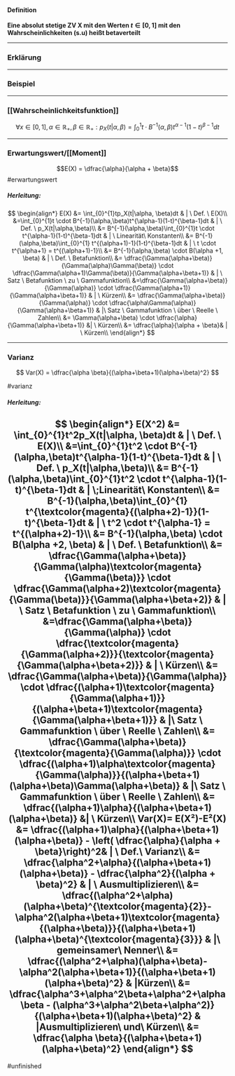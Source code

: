 #### Definition
**Eine absolut stetige ZV X mit den Werten $t\in [ 0,1]$ mit  den Wahrscheinlichkeiten (s.u) heißt betaverteilt**

---------

### Erklärung


------------

### Beispiel


----------------------- 

### [[Wahrscheinlichkeitsfunktion]]

$$
\forall x\in [0,1], \alpha\in \mathbb R_+, \beta \in \mathbb R_+:p_X(t|\alpha,\beta) =\int_{0}^{1}t \cdot B^{-1}(\alpha,\beta)t^{\alpha-1}(1-t)^{\beta-1}dt
$$

----------------
### Erwartungswert/[[Moment]]

$$E(X) = \dfrac{\alpha}{\alpha + \beta}$$ #erwartungswert

##### Herleitung:
$$
\begin{align*}
    E(X) &= \int_{0}^{1}tp_X(t|\alpha, \beta)dt & | \ Def. \ E(X)\\
    &=\int_{0}^{1}t \cdot B^{-1}(\alpha,\beta)t^{\alpha-1}(1-t)^{\beta-1}dt & | \ Def. \ p_X(t|\alpha,\beta)\\
    &= B^{-1}(\alpha,\beta)\int_{0}^{1}t \cdot t^{\alpha-1}(1-t)^{\beta-1}dt & | \ Linearität\ Konstanten\\
    &= B^{-1}(\alpha,\beta)\int_{0}^{1} t^{(\alpha+1)-1}(1-t)^{\beta-1}dt & | \ t \cdot t^{\alpha+1} = t^{(\alpha+1)-1}\\
    &= B^{-1}(\alpha,\beta) \cdot B(\alpha +1, \beta) & | \ Def. \ Betafunktion\\
    &= \dfrac{\Gamma(\alpha+\beta)}{\Gamma(\alpha)\Gamma(\beta)} \cdot \dfrac{\Gamma(\alpha+1)\Gamma(\beta)}{\Gamma(\alpha+\beta+1)} & | \ Satz \ Betafunktion \ zu \ Gammafunktion\\
    &=\dfrac{\Gamma(\alpha+\beta)}{\Gamma(\alpha)} \cdot \dfrac{\Gamma(\alpha+1)}{\Gamma(\alpha+\beta+1)} & | \ Kürzen\\
    &= \dfrac{\Gamma(\alpha+\beta)}{\Gamma(\alpha)} \cdot \dfrac{\alpha\Gamma(\alpha)}{\Gamma(\alpha+\beta+1)} & |\ Satz \ Gammafunktion \ über \ Reelle \ Zahlen\\
    &= \Gamma(\alpha+\beta) \cdot \dfrac{\alpha}{\Gamma(\alpha+\beta+1)} &| \ Kürzen\\
    &= \dfrac{\alpha}{\alpha + \beta}& | \ Kürzen\\
\end{align*}
$$

-------------
### Varianz
$$
Var(X) = \dfrac{\alpha \beta}{(\alpha+\beta+1)(\alpha+\beta)^2}
$$

#varianz
##### Herleitung:

$$
\begin{align*}
    E(X^2) &= \int_{0}^{1}t^2p_X(t|\alpha, \beta)dt & | \ Def. \ E(X)\\
    &=\int_{0}^{1}t^2 \cdot B^{-1}(\alpha,\beta)t^{\alpha-1}(1-t)^{\beta-1}dt & | \ Def. \ p_X(t|\alpha,\beta)\\
    &= B^{-1}(\alpha,\beta)\int_{0}^{1}t^2 \cdot t^{\alpha-1}(1-t)^{\beta-1}dt & | \;Linearität\ Konstanten\\
    &= B^{-1}(\alpha,\beta)\int_{0}^{1} t^{\textcolor{magenta}{(\alpha+2)-1}}(1-t)^{\beta-1}dt & | \ t^2 \cdot t^{\alpha-1} = t^{(\alpha+2)-1}\\
    &= B^{-1}(\alpha,\beta) \cdot B(\alpha +2, \beta) & | \ Def. \ Betafunktion\\
    &= \dfrac{\Gamma(\alpha+\beta)}{\Gamma(\alpha)\textcolor{magenta}{\Gamma(\beta)}} \cdot \dfrac{\Gamma(\alpha+2)\textcolor{magenta}{\Gamma(\beta)}}{\Gamma(\alpha+\beta+2)} & | \ Satz \ Betafunktion \ zu \ Gammafunktion\\
    &=\dfrac{\Gamma(\alpha+\beta)}{\Gamma(\alpha)} \cdot \dfrac{\textcolor{magenta}{\Gamma(\alpha+2)}}{\textcolor{magenta}{\Gamma(\alpha+\beta+2)}} & | \ Kürzen\\
    &= \dfrac{\Gamma(\alpha+\beta)}{\Gamma(\alpha)} \cdot \dfrac{(\alpha+1)\textcolor{magenta}{\Gamma(\alpha+1)}}{(\alpha+\beta+1)\textcolor{magenta}{\Gamma(\alpha+\beta+1)}} & |\ Satz \ Gammafunktion \ über \ Reelle \ Zahlen\\
    &= \dfrac{\Gamma(\alpha+\beta)}{\textcolor{magenta}{\Gamma(\alpha)}} \cdot \dfrac{(\alpha+1)\alpha\textcolor{magenta}{\Gamma(\alpha)}}{(\alpha+\beta+1)(\alpha+\beta)\Gamma(\alpha+\beta)} & |\ Satz \ Gammafunktion \ über \ Reelle \ Zahlen\\
    &= \dfrac{(\alpha+1)\alpha}{(\alpha+\beta+1)(\alpha+\beta)} &| \ Kürzen\\
    Var(X)= E(X²)-E²(X) &= \dfrac{(\alpha+1)\alpha}{(\alpha+\beta+1)(\alpha+\beta)} - \left( \dfrac{\alpha}{\alpha + \beta}\right)^2& | \ Def.\ Varianz\\
    &= \dfrac{\alpha^2+\alpha}{(\alpha+\beta+1)(\alpha+\beta)} -  \dfrac{\alpha^2}{(\alpha + \beta)^2} & | \ Ausmultiplizieren\\
    &= \dfrac{(\alpha^2+\alpha)(\alpha+\beta)^{\textcolor{magenta}{2}}- \alpha^2(\alpha+\beta+1)\textcolor{magenta}{(\alpha+\beta)}}{(\alpha+\beta+1)(\alpha+\beta)^{\textcolor{magenta}{3}}} & |\ gemeinsamer\ Nenner\\
	&= \dfrac{(\alpha^2+\alpha)(\alpha+\beta)- \alpha^2(\alpha+\beta+1)}{(\alpha+\beta+1)(\alpha+\beta)^2} & |Kürzen\\
	&= \dfrac{\alpha^3+\alpha^2\beta+\alpha^2+\alpha \beta - (\alpha^3+\alpha^2\beta+\alpha^2)}{(\alpha+\beta+1)(\alpha+\beta)^2} & |Ausmultiplizieren\ und\ Kürzen\\
	&= \dfrac{\alpha \beta}{(\alpha+\beta+1)(\alpha+\beta)^2}
\end{align*}
$$ 
---------------

#unfinished 